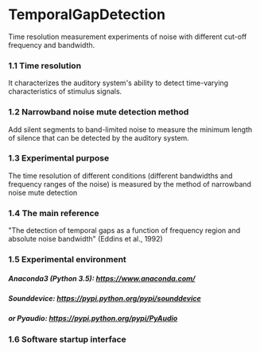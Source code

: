 # TemporalGapDetection
Time resolution measurement experiments of noise with different cut-off frequency and bandwidth.


### 1.1 Time resolution
It characterizes the auditory system's ability to detect time-varying characteristics of stimulus signals.

### 1.2 Narrowband noise mute detection method
Add silent segments to band-limited noise to measure the minimum length of silence that can be detected by the auditory system.

### 1.3 Experimental purpose
The time resolution of different conditions (different bandwidths and frequency ranges of the noise) is measured by the method of narrowband noise mute detection

### 1.4 The main reference
"The detection of temporal gaps as a function of frequency region and absolute noise bandwidth" (Eddins et al., 1992)

### 1.5 Experimental environment
##### Anaconda3 (Python 3.5): https://www.anaconda.com/
##### Sounddevice: https://pypi.python.org/pypi/sounddevice
##### or Pyaudio: https://pypi.python.org/pypi/PyAudio

### 1.6 Software startup interface
